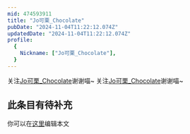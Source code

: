 ```yaml
---
mid: 474593911
title: "Jo可栗_Chocolate"
pubDate: "2024-11-04T11:22:12.074Z"
updatedDate: "2024-11-04T11:22:12.074Z"
profile:
  {
    Nickname: ["Jo可栗_Chocolate"],
  }
---
```


关注[Jo可栗_Chocolate](https://space.bilibili.com/474593911)谢谢喵~ 关注[Jo可栗_Chocolate](https://space.bilibili.com/474593911)谢谢喵~

## 此条目有待补充
你可以在[这里](https://github.com/Yuhanawa/VTuber.ICU/edit/master/src/content/v/Jo可栗_Chocolate/index.md)编辑本文
